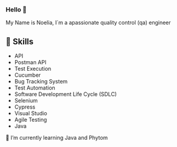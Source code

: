 ### Hello 👋

My Name is Noelia, I´m a apassionate quality control (qa) engineer

## 💬 Skills

* API
* Postman API
* Test Execution
* Cucumber
* Bug Tracking System
* Test Automation
* Software Development Life Cycle (SDLC)
* Selenium
* Cypress
* Visual Studio
* Agile Testing
* Java

 🌱 I’m currently learning Java and Phytom

